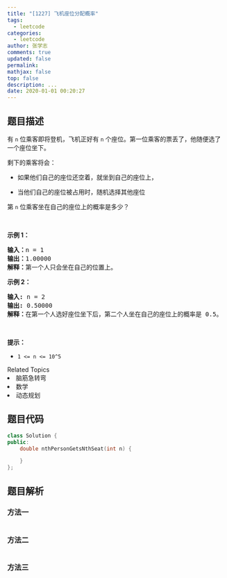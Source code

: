```yaml
---
title: "[1227] 飞机座位分配概率"
tags:
  - leetcode
categories:
  - leetcode
author: 张学志
comments: true
updated: false
permalink:
mathjax: false
top: false
description: ...
date: 2020-01-01 00:20:27
---
```


## 题目描述

<p>有 <code>n</code> 位乘客即将登机，飞机正好有 <code>n</code> 个座位。第一位乘客的票丢了，他随便选了一个座位坐下。</p>

<p>剩下的乘客将会：</p>

<ul>
	<li>
	<p>如果他们自己的座位还空着，就坐到自己的座位上，</p>
	</li>
	<li>当他们自己的座位被占用时，随机选择其他座位</li>
</ul>

<p>第 <code>n</code>&nbsp;位乘客坐在自己的座位上的概率是多少？</p>

<p>&nbsp;</p>

<p><strong>示例 1：</strong></p>

<pre>
<strong>输入：</strong>n = 1
<strong>输出：</strong>1.00000
<strong>解释：</strong>第一个人只会坐在自己的位置上。</pre>

<p><strong>示例 2：</strong></p>

<pre>
<strong>输入:</strong> n = 2
<strong>输出:</strong> 0.50000
<strong>解释：</strong>在第一个人选好座位坐下后，第二个人坐在自己的座位上的概率是 0.5。
</pre>

<p>&nbsp;</p>

<p><strong>提示：</strong></p>

<ul>
	<li><code>1 &lt;= n &lt;= 10^5</code></li>
</ul>
<div><div>Related Topics</div><div><li>脑筋急转弯</li><li>数学</li><li>动态规划</li></div></div>

## 题目代码

```cpp
class Solution {
public:
    double nthPersonGetsNthSeat(int n) {

    }
};
```

## 题目解析

### 方法一

```cpp

```

### 方法二

```cpp

```

### 方法三

```cpp

```

